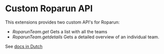 # Custom Roparun API

This extensions provides two custom API's for Roparun:
* _RoparunTeam.get_ Gets a list with all the teams
* _RoparunTeam.getdetails_ Gets a detailed overview of an individual team.

See [docs in Dutch](docs/api.md)
